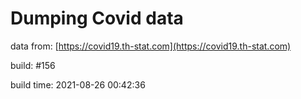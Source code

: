 Dumping Covid data
==================
                        
data from: [https://covid19.th-stat.com](https://covid19.th-stat.com)

build: #156

build time: 2021-08-26 00:42:36

